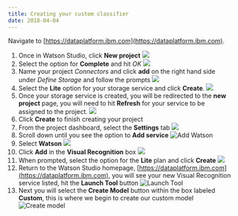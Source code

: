 ```yaml
---
title: Creating your custom classifier
date: 2018-04-04
---
```


Navigate to [https://dataplatform.ibm.com](https://dataplatform.ibm.com).

1. Once in Watson Studio, click **New project**
![](assets/watson_landing.png)
1. Select the option for **Complete** and hit *OK*
![](assets/watson_new_project.png)
1. Name your project *Connectors* and click **add** on the right hand side under *Define Storage* and follow the prompts
![](assets/watson_name_project.png)
1. Select the **Lite** option for your storage service and click **Create**.
![](assets/watson_create_storage.png)
1. Once your storage service is created, you will be redirected to the **new project** page, you will need to hit **Refresh** for your service to be assigned to the project.
![](assets/watson_refresh_storage.png)
1. Click **Create** to finish creating your project
1. From the project dashboard, select the **Settings** tab
![](assets/watson_project_dashboard.png)
1. Scroll down until you see the option to **Add service**
![Add Watson](assets/watson_add_service.png)
1. Select **Watson**
![](assets/watson_add_service_select_watson.png)
1. Click **Add** in the **Visual Recognition** box
![](assets/watson_add_visual_recognition.png)
1. When prompted, select the option for the **Lite** plan and click **Create**
![](assets/watson_add_visual_recognition_lite.png)
1. Return to the Watson Studio homepage, [https://dataplatform.ibm.com](https://dataplatform.ibm.com), you will see your new Visual Recognition service listed, hit the **Launch Tool** button
![Launch Tool](assets/watson_launch_visual_recognition.png)
1. Next you will select the **Create Model** button within the box labeled **Custom**, this is where we begin to create our custom model
![Create model](assets/visual_recognition_create_model.png)
